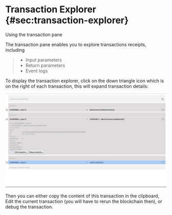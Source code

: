 Transaction Explorer {#sec:transaction-explorer}
====================

Using the transaction pane

The transaction pane enables you to explore transactions receipts,
including

> -   Input parameters
> -   Return parameters
> -   Event logs

To display the transaction explorer, click on the down triangle icon
which is on the right of each transaction, this will expand transaction
details:

![image0](mix_bc.png)

Then you can either copy the content of this transaction in the
clipboard, Edit the current transaction (you will have to rerun the
blockchain then), or debug the transaction.

